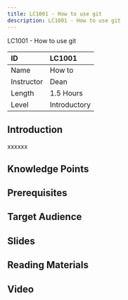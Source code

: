 ```yaml
---
title: LC1001 - How to use git
description: LC1001 - How to use git
---
```


LC1001 - How to use git

| ID            | LC1001       |
| :--------     | :-----       |
| Name          | How to       |
| Instructor    | Dean         |
| Length        | 1.5 Hours    |
| Level         | Introductory |

## Introduction

xxxxxx

## Knowledge Points

## Prerequisites

## Target Audience

## Slides

## Reading Materials

## Video
